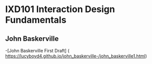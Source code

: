 IXD101 Interaction Design Fundamentals
======================================

John Baskerville
----------------
-[John Baskerville First Draft]
( https://lucyboyd4.github.io/john_baskerville-/john_baskerville1.html)
